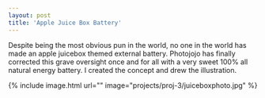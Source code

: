 ```yaml
---
layout: post
title: 'Apple Juice Box Battery'
---
```


Despite being the most obvious pun in the world, no one in the world has made an apple juicebox themed external battery. Photojojo has finally corrected this grave oversight once and for all with a very sweet 100% all natural energy battery. I created the concept and drew the illustration. 

{% include image.html url="" image="projects/proj-3/juiceboxphoto.jpg" %}
